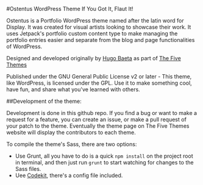 #Ostentus WordPress Theme
If You Got It, Flaut It!

Ostentus is a Portfolio WordPress theme named after the latin word for Display. It was created for visual artists looking to showcase their work. It uses Jetpack's portfolio custom content type to make managing the portfolio entries easier and separate from the blog and page functionalities of WordPress.

Designed and developed originally by [Hugo Baeta](http://hugobaeta.com) as part of [The Five Themes](http://thefivethemes.com/themes/ostentus)

Published under the GNU General Public License v2 or later - This theme, like WordPress, is licensed under the GPL. Use it to make something cool, have fun, and share what you've learned with others.

##Development of the theme:

Development is done in this github repo. If you find a bug or want to make a request for a feature, you can create an issue, or make a pull request of your patch to the theme. Eventually the theme page on The Five Themes website will display the contributors to each theme.

To compile the theme's Sass, there are two options:
- Use Grunt, all you have to do is a quick `npm install` on the project root in terminal, and then just run `grunt` to start watching for changes to the Sass files. 
- Uee [Codekit](https://incident57.com/codekit/), there's a config file included.